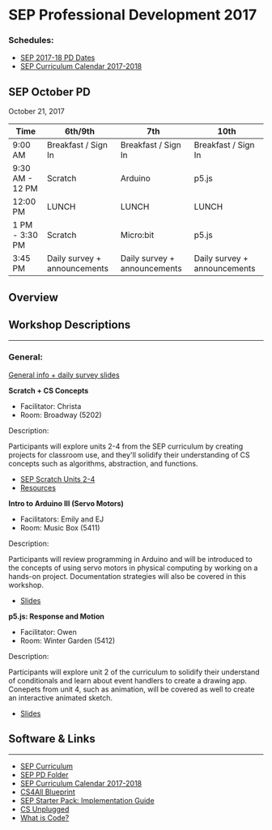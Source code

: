 # SEP Professional Development 2017

### Schedules:
* [SEP 2017-18 PD Dates](https://drive.google.com/open?id=0B3omYkYPfQ0yWXpHRlNla2NMM1U)
* [SEP Curriculum Calendar 2017-2018](https://drive.google.com/open?id=1tnvlHdIT_-7ACauHstNih9gdVIMJRoN4MNj_qMnnzM4)

## SEP October PD
October 21, 2017

| Time | 6th/9th | 7th | 10th
| -----|-------| ------- | --------| 
| 9:00 AM |Breakfast / Sign In|Breakfast / Sign In|Breakfast / Sign In
9:30 AM - 12 PM | Scratch | Arduino | p5.js
12:00 PM |LUNCH|LUNCH|LUNCH
1 PM - 3:30 PM | Scratch | Micro:bit | p5.js
3:45 PM | Daily survey + announcements|Daily survey + announcements|Daily survey + announcements

## Overview

## Workshop Descriptions
***
###  General:
[General info + daily survey slides](https://docs.google.com/presentation/d/1luU5gLrg4sWw1tf228a6oEsbxKPYAH7mPBneHVzhZjc/edit?usp=sharing)

**Scratch + CS Concepts**
* Facilitator: Christa
* Room: Broadway (5202)

Description:

Participants will explore units 2-4 from the SEP curriculum by creating projects for classroom use, and they'll solidify their understanding of CS concepts such as algorithms, abstraction, and functions.

* [SEP Scratch Units 2-4](https://docs.google.com/presentation/d/1HkxPpCRqPqqT9qGmTyEgr74uSqUHilORacVpU0pBvW4/edit?usp=sharing)
* [Resources](https://drive.google.com/open?id=0B3omYkYPfQ0yU1QtSXlBeE4zTzA)

**Intro to Arduino III (Servo Motors)**
* Facilitators: Emily and EJ
* Room: Music Box (5411)

Description:

Participants will review programming in Arduino and will be introduced to the concepts of using servo motors in physical computing by working on a hands-on project. Documentation strategies will also be covered in this workshop.

* [Slides](https://docs.google.com/presentation/d/1IL6QAXKbalUuU1Ts3eNo70Aditbm5ZhYsSHElnAK6PM/edit?usp=sharing)

**p5.js: Response and Motion**
* Facilitator: Owen
* Room: Winter Garden (5412)

Description:

Participants will explore unit 2 of the curriculum to solidify their understand of conditionals and learn about event handlers to create a drawing app. Conepets from unit 4, such as animation, will be covered as well to create an interactive animated sketch.

* [Slides](https://docs.google.com/presentation/d/1wdHP95bV_RYOimzHL_G9-yZW-oMNMjX7vrBoS3wOJKM/edit?usp=sharing)

## <a name="links">Software & Links</a>
***

*   [SEP Curriculum](https://drive.google.com/open?id=0B8D2ft9M8qQCamQwZGpJMEU2TEk)
* [SEP PD Folder](https://drive.google.com/open?id=0B8D2ft9M8qQCYXY2V3VndWNob0E)
*   [SEP Curriculum Calendar 2017-2018](https://drive.google.com/open?id=1tnvlHdIT_-7ACauHstNih9gdVIMJRoN4MNj_qMnnzM4)
*   [CS4All Blueprint](http://blueprint.cs4all.nyc/)
*   [SEP Starter Pack: Implementation Guide](https://drive.google.com/a/strongschools.nyc/file/d/0B1tN9SuyE6fxOHJOZkxsYURPRHc/view)
*   [CS Unplugged](http://csunplugged.org/)
*   [What is Code?](https://www.bloomberg.com/graphics/2015-paul-ford-what-is-code/)



